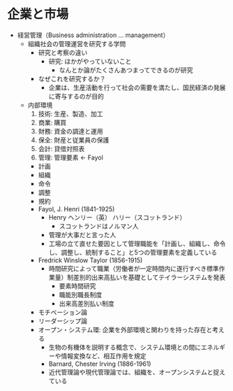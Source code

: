 # **企業**と市場

- 経営管理（Business administration ... management）
  - 組織社会の管理運営を研究する学問
    - 研究と考察の違い
      - 研究: ほかがやっていないこと
        - なんとか論がたくさんあつまってできるのが研究
    - なぜこれを研究するか？
      - 企業は、生産活動を行って社会の需要を満たし、国民経済の発展に寄与するのが目的
  - 内部環境
    1. 技術: 生産、製造、加工
    2. 商業: 購買
    3. 財務: 資金の調達と運用
    4. 保全: 財産と従業員の保護
    5. 会計: 貸借対照表
    6. 管理: 管理要素 ← Fayol
      - 計画
      - 組織
      - 命令
      - 調整
      - 規約
    - Fayol, J. Henri (1841-1925)
      - Henry ヘンリー（英） ハリー（スコットランド）
        - スコットランドはノルマン人
      - 管理が大事だと言った人
      - 工場の立て直せた要因として管理職能を「計画し、組織し、命令し、調整し、統制すること」と5つの管理要素を定義している
    - Fredrick Winslow Taylor (1856-1915)
      - 時間研究によって職業（労働者が一定時間内に遂行すべき標準作業量）制差別的出来高払いを基礎としてテイラーシステムを発表
        - 要素時間研究
        - 職能別職長制度
        - 出来高差別払い制度
    - モチベーション論
    - リーダーシップ論
    - オープン・システム環: 企業を外部環境と関わりを持った存在と考える
      - 生物の有機体を説明する概念で、システム環境との間にエネルギーや情報変換など、相互作用を規定
      - Barnard, Chester Irving (1886-1961)
      - 近代管理論や現代管理論では、組織を、オープンシステムと捉えている